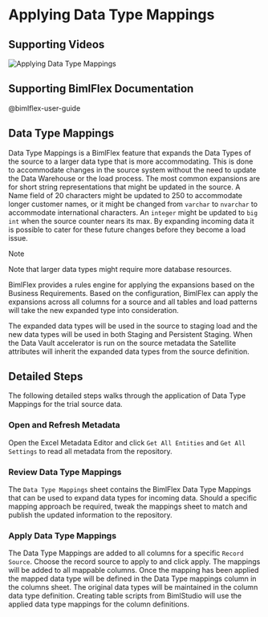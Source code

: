 # Applying Data Type Mappings

## Supporting Videos

![Applying Data Type Mappings](https://www.youtube.com/watch?v=tNNMbeDJr2U?rel=0&autoplay=0)

## Supporting BimlFlex Documentation

@bimlflex-user-guide

## Data Type Mappings

Data Type Mappings is a BimlFlex feature that expands the Data Types of the source to a larger data type that is more accommodating. This is done to accommodate changes in the source system without the need to update the Data Warehouse or the load process. The most common expansions are for short string representations that might be updated in the source. A Name field of 20 characters might be updated to 250 to accommodate longer customer names, or it might be changed from `varchar` to `nvarchar` to accommodate international characters. An `integer` might be updated to `big int` when the source counter nears its max. By expanding incoming data it is possible to cater for these future changes before they become a load issue.

>[!NOTE]
> Note that larger data types might require more database resources.

BimlFlex provides a rules engine for applying the expansions based on the Business Requirements. Based on the configuration, BimlFlex can apply the expansions across all columns for a source and all tables and load patterns will take the new expanded type into consideration.

The expanded data types will be used in the source to staging load and the new data types will be used in both Staging and Persistent Staging. When the Data Vault accelerator is run on the source metadata the Satellite attributes will inherit the expanded data types from the source definition.

## Detailed Steps

The following detailed steps walks through the application of Data Type Mappings for the trial source data.

### Open and Refresh Metadata

Open the Excel Metadata Editor and click `Get All Entities` and `Get All Settings` to read all metadata from the repository.

### Review Data Type Mappings

The `Data Type Mappings` sheet contains the BimlFlex Data Type Mappings that can be used to expand data types for incoming data. Should a specific mapping approach be required, tweak the mappings sheet to match and publish the updated information to the repository.

### Apply Data Type Mappings

The Data Type Mappings are added to all columns for a specific `Record Source`. Choose the record source to apply to and click apply. The mappings will be added to all mappable columns.
Once the mapping has been applied the mapped data type will be defined in the Data Type mappings column in the columns sheet. The original data types will be maintained in the column data type definition. Creating table scripts from BimlStudio will use the applied data type mappings for the column definitions.
